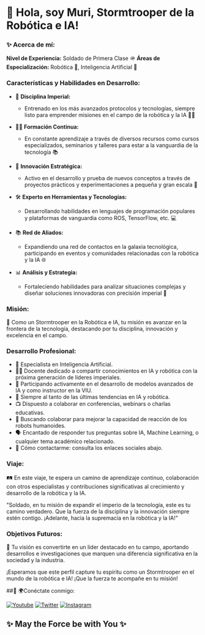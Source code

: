  # 👋 Hola, soy Muri, Stormtrooper de la Robótica e IA!

### ✨ Acerca de mí:

**Nivel de Experiencia:** Soldado de Primera Clase 🪖
**Áreas de Especialización:** Robótica 🤖, Inteligencia Artificial 🧠

### Características y Habilidades en Desarrollo:
- 🚀 **Disciplina Imperial:**
    - Entrenado en los más avanzados protocolos y tecnologías, siempre listo para emprender misiones en el campo de la robótica y la IA 🕵️‍♂️

- 👨‍💻 **Formación Continua:**
    - En constante aprendizaje a través de diversos recursos como cursos especializados, seminarios y talleres para estar a la vanguardia de la tecnología 📚

- 🌌 **Innovación Estratégica:**
    - Activo en el desarrollo y prueba de nuevos conceptos a través de proyectos prácticos y experimentaciones a pequeña y gran escala 🔧

- 🛠 **Experto en Herramientas y Tecnologías:**
    - Desarrollando habilidades en lenguajes de programación populares y plataformas de vanguardia como ROS, TensorFlow, etc. 💻

- 📚 **Red de Aliados:**
    - Expandiendo una red de contactos en la galaxia tecnológica, participando en eventos y comunidades relacionadas con la robótica y la IA 🌐

- 📊 **Análisis y Estrategia:**
    - Fortaleciendo habilidades para analizar situaciones complejas y diseñar soluciones innovadoras con precisión imperial 🧠

### Misión:
🌟 Como un Stormtrooper en la Robótica e IA, tu misión es avanzar en la frontera de la tecnología, destacando por tu disciplina, innovación y excelencia en el campo.

### Desarrollo Profesional:
- 🤖 Especialista en Inteligencia Artificial.
- 👨‍🏫 Docente dedicado a compartir conocimientos en IA y robótica con la próxima generación de líderes imperiales.
- 🚀 Participando activamente en el desarrollo de modelos avanzados de IA y como instructor en la VIU.
- 📘 Siempre al tanto de las últimas tendencias en IA y robótica.
- 📺 Dispuesto a colaborar en conferencias, webinars o charlas educativas.
- 🤝 Buscando colaborar para mejorar la capacidad de reacción de los robots humanoides.
- 🗣 Encantado de responder tus preguntas sobre IA, Machine Learning, o cualquier tema académico relacionado.
- 📩 Cómo contactarme: consulta los enlaces sociales abajo.

### Viaje:
🛤 En este viaje, te espera un camino de aprendizaje continuo, colaboración con otros especialistas y contribuciones significativas al crecimiento y desarrollo de la robótica y la IA.

"Soldado, en tu misión de expandir el imperio de la tecnología, este es tu camino verdadero. Que la fuerza de la disciplina y la innovación siempre estén contigo. ¡Adelante, hacia la supremacía en la robótica y la IA!"

### Objetivos Futuros:
🚀 Tu visión es convertirte en un líder destacado en tu campo, aportando desarrollos e investigaciones que marquen una diferencia significativa en la sociedad y la industria.

¡Esperamos que este perfil capture tu espíritu como un Stormtrooper en el mundo de la robótica e IA! ¡Que la fuerza te acompañe en tu misión!

##🔗  🌍Conéctate conmigo:

[![Youtube](https://img.shields.io/badge/-YouTube-red?style=flat-square&logo=youtube&logoColor=white)](https://www.youtube.com/(https://www.youtube.com/@EruditosTECH/featured)])
[![Twitter](https://img.shields.io/badge/-Twitter-1DA1F2?style=flat-square&logo=twitter&logoColor=white)](https://twitter.com/[(https://twitter.com/EruditosTech)])
[![Instagram](https://img.shields.io/badge/-Instagram-E4405F?style=flat-square&logo=instagram&logoColor=white)](https://instagram.com/[(https://www.instagram.com/eruditostech/)])


## ✨ May the Force be with You ✨


